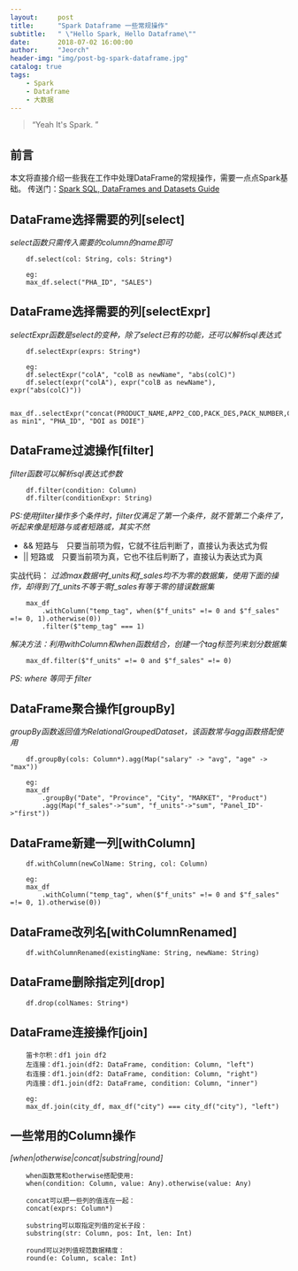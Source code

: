 ```yaml
---
layout:     post
title:      "Spark Dataframe 一些常规操作"
subtitle:   " \"Hello Spark, Hello Dataframe\""
date:       2018-07-02 16:00:00
author:     "Jeorch"
header-img: "img/post-bg-spark-dataframe.jpg"
catalog: true
tags:
    - Spark
    - Dataframe
    - 大数据
---
```


> “Yeah It's Spark. ”


## 前言

本文将直接介绍一些我在工作中处理DataFrame的常规操作，需要一点点Spark基础。
传送门：[Spark SQL, DataFrames and Datasets Guide](http://spark.apache.org/docs/latest/sql-programming-guide.html)

## DataFrame选择需要的列[select]
*select函数只需传入需要的column的name即可*

        df.select(col: String, cols: String*)

        eg:
        max_df.select("PHA_ID", "SALES")

## DataFrame选择需要的列[selectExpr]
*selectExpr函数是select的变种，除了select已有的功能，还可以解析sql表达式*

        df.selectExpr(exprs: String*)

        eg:
        df.selectExpr("colA", "colB as newName", "abs(colC)")
        df.select(expr("colA"), expr("colB as newName"), expr("abs(colC)"))

        max_df..selectExpr("concat(PRODUCT_NAME,APP2_COD,PACK_DES,PACK_NUMBER,CORP_NAME) as min1", "PHA_ID", "DOI as DOIE")

## DataFrame过滤操作[filter]
*filter函数可以解析sql表达式参数*

        df.filter(condition: Column)
        df.filter(conditionExpr: String)

*PS:使用filter操作多个条件时，filter仅满足了第一个条件，就不管第二个条件了，听起来像是短路与或者短路或，其实不然*
  - && 短路与　只要当前项为假，它就不往后判断了，直接认为表达式为假
  - || 短路或　只要当前项为真，它也不往后判断了，直接认为表达式为真

实战代码：
*过滤max数据中f_units和f_sales均不为零的数据集，使用下面的操作，却得到了f_units不等于零f_sales有等于零的错误数据集*

        max_df
            .withColumn("temp_tag", when($"f_units" =!= 0 and $"f_sales" =!= 0, 1).otherwise(0))
            .filter($"temp_tag" === 1)

*解决方法：利用withColumn和when函数结合，创建一个tag标签列来划分数据集*

        max_df.filter($"f_units" =!= 0 and $"f_sales" =!= 0)

*PS: where 等同于 filter*

## DataFrame聚合操作[groupBy]
*groupBy函数返回值为RelationalGroupedDataset，该函数常与agg函数搭配使用*

        df.groupBy(cols: Column*).agg(Map("salary" -> "avg", "age" -> "max"))

        eg:
        max_df
            .groupBy("Date", "Province", "City", "MARKET", "Product")
            .agg(Map("f_sales"->"sum", "f_units"->"sum", "Panel_ID"->"first"))

## DataFrame新建一列[withColumn]

        df.withColumn(newColName: String, col: Column)

        eg:
        max_df
            .withColumn("temp_tag", when($"f_units" =!= 0 and $"f_sales" =!= 0, 1).otherwise(0))


## DataFrame改列名[withColumnRenamed]

        df.withColumnRenamed(existingName: String, newName: String)

## DataFrame删除指定列[drop]

        df.drop(colNames: String*)        

## DataFrame连接操作[join]

        笛卡尔积：df1 join df2
        左连接：df1.join(df2: DataFrame, condition: Column, "left")
        右连接：df1.join(df2: DataFrame, condition: Column, "right")
        内连接：df1.join(df2: DataFrame, condition: Column, "inner")

        eg:
        max_df.join(city_df, max_df("city") === city_df("city"), "left")

## 一些常用的Column操作
*[when|otherwise|concat|substring|round]*

        when函数常和otherwise搭配使用:
        when(condition: Column, value: Any).otherwise(value: Any)

        concat可以把一些列的值连在一起：
        concat(exprs: Column*)

        substring可以取指定列值的定长子段：
        substring(str: Column, pos: Int, len: Int)

        round可以对列值规范数据精度：
        round(e: Column, scale: Int)
